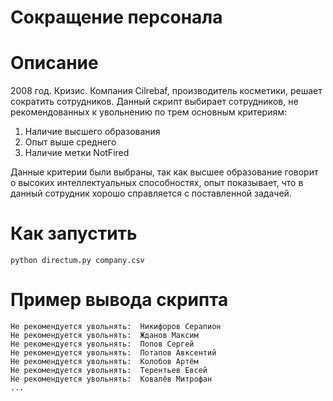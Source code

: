 # Сокращение персонала


# Описание
2008 год. Кризис. Компания Cilrebaf, производитель косметики, решает сократить сотрудников. Данный скрипт выбирает сотрудников, не рекомендованных к увольнению по трем основным критериям: 
1) Наличие высшего образования
2) Опыт выше среднего
3) Наличие метки NotFired

Данные критерии были выбраны, так как высшее образование говорит о высоких интеллектуальных способностях, опыт показывает, что в данный сотрудник хорошо справляется с поставленной задачей.

   
# Как запустить
```
python directum.py company.csv
```


# Пример вывода скрипта

```
Не рекомендуется увольнять:  Никифоров Серапион
Не рекомендуется увольнять:  Жданов Максим
Не рекомендуется увольнять:  Попов Сергей
Не рекомендуется увольнять:  Потапов Авксентий
Не рекомендуется увольнять:  Колобов Артём
Не рекомендуется увольнять:  Терентьев Евсей
Не рекомендуется увольнять:  Ковалёв Митрофан
...

```
